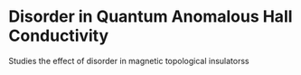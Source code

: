 # Disorder in Quantum Anomalous Hall Conductivity
 Studies the effect of disorder in magnetic topological insulatorss

